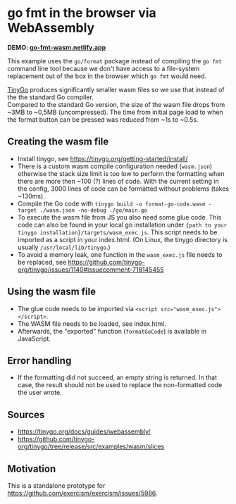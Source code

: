 # go fmt in the browser via WebAssembly

**DEMO: [go-fmt-wasm.netlify.app](https://go-fmt-wasm.netlify.app)**

This example uses the `go/format` package instead of compiling the `go fmt` command line tool because we don't have access to a file-system replacement out of the box in the browser which `go fmt` would need.

[TinyGo](https://tinygo.org/) produces significantly smaller wasm files so we use that instead of the the standard Go compiler.  
Compared to the standard Go version, the size of the wasm file drops from ~3MB to ~0,5MB (uncompressed).
The time from initial page load to when the format button can be pressed was reduced from ~1s to ~0.5s.

## Creating the wasm file
- Install tinygo, see https://tinygo.org/getting-started/install/
- There is a custom wasm compile configuration needed (`wasm.json`) otherwise the stack size limit is too low to perform the formatting when there are more then ~100 (?) lines of code.
  With the current setting in the config, 3000 lines of code can be formatted without problems (takes ~130ms).
- Compile the Go code with `tinygo build -o format-go-code.wasm -target ./wasm.json -no-debug ./go/main.go`
- To execute the wasm file from JS you also need some glue code. This code can also be found in your local go installation under `{path to your tinygo installation}/targets/wasm_exec.js`. This script needs to be imported as a script in your index.html. (On Linux, the tinygo directory is usually `/usr/local/lib/tinygo`.)
- To avoid a memory leak, one function in the `wasm_exec.js` file needs to be replaced, see https://github.com/tinygo-org/tinygo/issues/1140#issuecomment-718145455

## Using the wasm file
- The glue code needs to be imported via `<script src="wasm_exec.js"></script>`.
- The WASM file needs to be loaded, see index.html.
- Afterwards, the "exported" function (`formatGoCode`) is available in JavaScript.

## Error handling
- If the formatting did not succeed, an empty string is returned. In that case, the result should not be used to replace the non-formatted code the user wrote.

## Sources
- https://tinygo.org/docs/guides/webassembly/
- https://github.com/tinygo-org/tinygo/tree/release/src/examples/wasm/slices

## Motivation
This is a standalone prototype for https://github.com/exercism/exercism/issues/5986.
